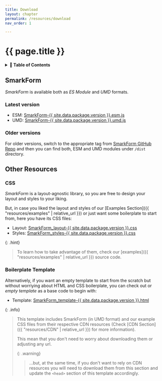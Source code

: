 ```yaml
---
title: Download
layout: chapter
permalink: /resources/download
nav_order: 1

---
```


# {{ page.title }}

<details>
<summary>
<strong>📖 Table of Contents</strong>
</summary>

  {{ "
<!-- vim-markdown-toc GitLab -->

* [SmarkForm](#smarkform)
    * [Latest version](#latest-version)
    * [Older versions](#older-versions)
* [Other Resources](#other-resources)
    * [CSS](#css)
    * [Boilerplate Template](#boilerplate-template)

<!-- vim-markdown-toc -->
       " | markdownify }}

</details>

## SmarkForm

*SmarkForm* is available both as *ES Module* and *UMD* formats.

### Latest version

  * ESM: <a href="../dist/SmarkForm.esm.js" download="SmarkForm-{{ site.data.package.version }}.esm.js">SmarkForm-{{ site.data.package.version }}.esm.js</a>
  * UMD: <a href="../dist/SmarkForm.umd.js" download="SmarkForm-{{ site.data.package.version }}.umd.js">SmarkForm-{{ site.data.package.version }}.umd.js</a>

### Older versions

For older versions, switch to the appropriate tag from
[SmarkForm GitHub Repo](https://github.com/bitifet/SmarkForm) and then you can
find both, ESM and UMD modules under `/dist` directory.


## Other Resources

### CSS

*SmarkForm* is a layout-agnostic library, so you are free to design your layout
and styles to your liking.

But, in case you liked the layout and styles of our
[Examples Section]({{ "resources/examples" | relative_url }}) or just want some
boilerplate to start from, here you have its CSS files:

  * Layout: <a href="../examples/smarkform_layout_sample.css" download="SmarkForm_layout-{{ site.data.package.version }}.css">SmarkForm_layout-{{ site.data.package.version }}.css</a>
  * Styles: <a href="../examples/smarkform_styles_sample.css" download="SmarkForm_styles-{{ site.data.package.version }}.css">SmarkForm_styles-{{ site.data.package.version }}.css</a>


{: .hint}
> To learn how to take advantage of them, check our
> [examples]({{ "resources/examples" | relative_url }}) source code.


### Boilerplate Template

Alternatively, if you want an empty template to start from the scratch but
without worriying about HTML and CSS boilerplate, you can check out or *empty
template* as a base code to begin with:

  * Template: <a href="../examples/template.html" download="SmarkForm_template-{{ site.data.package.version }}.html">SmarkForm_template-{{ site.data.package.version }}.html</a>


{: .info}
> This template includes SmarkForm (in UMD format) and our example CSS files
> from their respective CDN resources (Check
> [CDN Section]({{ "resources/CDN" | relative_url }}) for more information).
> 
> This mean that you don't need to worry about downloading them or adjusting
> any url.
> 
> {: .warning}
> > ...but, at the same time, if you don't want to rely on CDN resources you
> > will need to download them from this section and update the `<head>`
> > section of this template accordingly.

